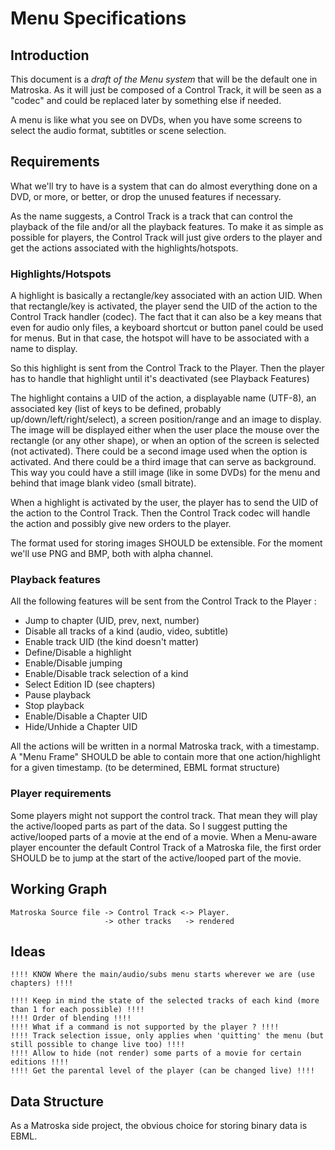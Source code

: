 ---
---

# Menu Specifications

## Introduction

This document is a _draft of the Menu system_ that will be the default one in Matroska. As it will just be composed of a Control Track, it will be seen as a "codec" and could be replaced later by something else if needed.

A menu is like what you see on DVDs, when you have some screens to select the audio format, subtitles or scene selection.

## Requirements

What we'll try to have is a system that can do almost everything done on a DVD, or more, or better, or drop the unused features if necessary.

As the name suggests, a Control Track is a track that can control the playback of the file and/or all the playback features. To make it as simple as possible for players, the Control Track will just give orders to the player and get the actions associated with the highlights/hotspots.

### Highlights/Hotspots

A highlight is basically a rectangle/key associated with an action UID. When that rectangle/key is activated, the player send the UID of the action to the Control Track handler (codec). The fact that it can also be a key means that even for audio only files, a keyboard shortcut or button panel could be used for menus. But in that case, the hotspot will have to be associated with a name to display.

So this highlight is sent from the Control Track to the Player. Then the player has to handle that highlight until it's deactivated (see Playback Features)

The highlight contains a UID of the action, a displayable name (UTF-8), an associated key (list of keys to be defined, probably up/down/left/right/select), a screen position/range and an image to display. The image will be displayed either when the user place the mouse over the rectangle (or any other shape), or when an option of the screen is selected (not activated). There could be a second image used when the option is activated. And there could be a third image that can serve as background. This way you could have a still image (like in some DVDs) for the menu and behind that image blank video (small bitrate).

When a highlight is activated by the user, the player has to send the UID of the action to the Control Track. Then the Control Track codec will handle the action and possibly give new orders to the player.

The format used for storing images SHOULD be extensible. For the moment we'll use PNG and BMP, both with alpha channel.

### Playback features

All the following features will be sent from the Control Track to the Player :

*   Jump to chapter (UID, prev, next, number)
*   Disable all tracks of a kind (audio, video, subtitle)
*   Enable track UID (the kind doesn't matter)
*   Define/Disable a highlight
*   Enable/Disable jumping
*   Enable/Disable track selection of a kind
*   Select Edition ID (see chapters)
*   Pause playback
*   Stop playback
*   Enable/Disable a Chapter UID
*   Hide/Unhide a Chapter UID

All the actions will be written in a normal Matroska track, with a timestamp. A "Menu Frame" SHOULD be able to contain more that one action/highlight for a given timestamp. (to be determined, EBML format structure)

### Player requirements

Some players might not support the control track. That mean they will play the active/looped parts as part of the data. So I suggest putting the active/looped parts of a movie at the end of a movie. When a Menu-aware player encounter the default Control Track of a Matroska file, the first order SHOULD be to jump at the start of the active/looped part of the movie.

## Working Graph

```
Matroska Source file -> Control Track <-> Player.
                     -> other tracks   -> rendered
```

## Ideas

```
!!!! KNOW Where the main/audio/subs menu starts wherever we are (use chapters) !!!!

!!!! Keep in mind the state of the selected tracks of each kind (more than 1 for each possible) !!!!
!!!! Order of blending !!!!
!!!! What if a command is not supported by the player ? !!!!
!!!! Track selection issue, only applies when 'quitting' the menu (but still possible to change live too) !!!!
!!!! Allow to hide (not render) some parts of a movie for certain editions !!!!
!!!! Get the parental level of the player (can be changed live) !!!!
```

## Data Structure

As a Matroska side project, the obvious choice for storing binary data is EBML.
